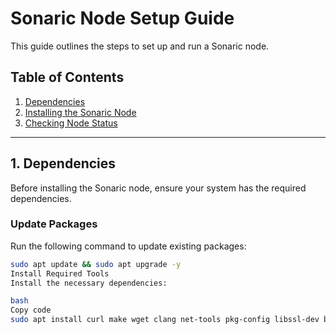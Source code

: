 # Sonaric Node Setup Guide

This guide outlines the steps to set up and run a Sonaric node.

## Table of Contents
1. [Dependencies](#dependencies)
2. [Installing the Sonaric Node](#installing-the-sonaric-node)
3. [Checking Node Status](#checking-node-status)

---

## 1. Dependencies

Before installing the Sonaric node, ensure your system has the required dependencies.

### Update Packages
Run the following command to update existing packages:
```bash
sudo apt update && sudo apt upgrade -y
Install Required Tools
Install the necessary dependencies:

bash
Copy code
sudo apt install curl make wget clang net-tools pkg-config libssl-dev build-essential jq lz4 gcc unzip snapd -y
